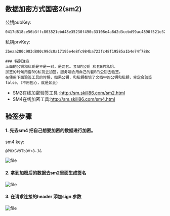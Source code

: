 ## 数据加密方式国密2(sm2)

公钥pubKey:
```
0417d818ce56b3ffc803521ebd48e35230f490c33108e4a8d2d3cebd99ac4890f521e32b1b7e4182f36edd87ba5dd022d0d33b2a3ca66528a7e14a425f6e289002
```
私钥prvKey:
```
2beaa280c903d800c99dc0a17195e4e8fc984ba723fc48f19585a1b4e74f788c
```

```shell
### 特别注意
上面的公钥和私钥是不是一对，是两套。套A的公钥 和套B的私钥。
加签的时候用套B的私钥去加签，服务端会用自己的套B的公钥去验签。
在使用下面验签工具的时候，如果公钥，和私钥都填了文档中的公钥和私钥，肯定会验签false。（不用担心，就是如此）
```



- SM2在线加密验签工具 :http://sm.skill86.com/sm2.html
- SM4在线加密工具:http://sm.skill86.com/sm4.html

## 验签步骤
#### 1. 先去sm4 把自己想要加密的数据进行加密。
sm4 key:
```
@PHXGV9Tb9V+8-J&
```
![file](http://qiniu.skill86.com/20230103/2ZUI18v6rdiTfmr3KXZYZhrpYp4eHInu2jJ5Nhl7.png)
#### 2. 拿到加密后的数据去sm2里面生成签名
![file](http://qiniu.skill86.com/20230103/M1shjGiBs24V4hBmkQ8Fzeucji1g9p6aje9LK0BL.png)
#### 3. 在请求连接的header 添加sign 参数
![file](http://qiniu.skill86.com/20230107/vPbSIbCgRTVEublIYuXv9LOQi51MmJBSplm8cVM8.png)
